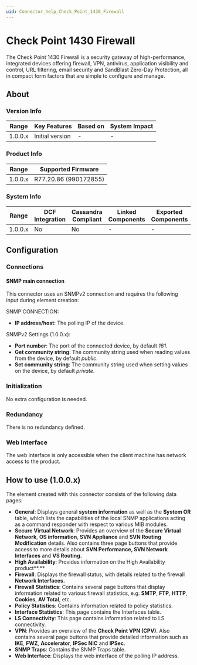 ```yaml
---
uid: Connector_help_Check_Point_1430_Firewall
---
```


# Check Point 1430 Firewall

The Check Point 1430 Firewall is a security gateway of high-performance, integrated devices offering firewall, VPN, antivirus, application visibility and control, URL filtering, email security and SandBlast Zero-Day Protection, all in compact form factors that are simple to configure and manage.

## About

### Version Info

| **Range** | **Key Features** | **Based on** | **System Impact** |
|-----------|------------------|--------------|-------------------|
| 1.0.0.x   | Initial version  | \-           | \-                |

### Product Info

| Range     | Supported Firmware     |
|-----------|------------------------|
| 1.0.0.x   | R77.20.86 (990172855)  |

### System Info

| Range     | DCF Integration     | Cassandra Compliant     | Linked Components     | Exported Components     |
|-----------|---------------------|-------------------------|-----------------------|-------------------------|
| 1.0.0.x   | No                  | No                      | \-                    | \-                      |

## Configuration

### Connections

#### SNMP main connection

This connector uses an SNMPv2 connection and requires the following input during element creation:

SNMP CONNECTION:

- **IP address/host**: The polling IP of the device.

SNMPv2 Settings (1.0.0.x):

- **Port number**: The port of the connected device, by default *161*.
- **Get community string**: The community string used when reading values from the device, by default *public*.
- **Set community string**: The community string used when setting values on the device, by default *private*.

### Initialization

No extra configuration is needed.

### Redundancy

There is no redundancy defined.

### Web Interface

The web interface is only accessible when the client machine has network access to the product.

## How to use (1.0.0.x)

The element created with this connector consists of the following data pages:

- **General**: Displays general **system information** as well as the **System OR** table, which lists the capabilities of the local SNMP applications acting as a command responder with respect to various MIB modules.
- **Secure Virtual Network**: Provides an overview of the **Secure Virtual Network**, **OS information**, **SVN Appliance** and **SVN Routing Modification** details. Also contains three page buttons that provide access to more details about **SVN Performance, SVN Network Interfaces** and **VS Routing.**
- **High Availability**: Provides information on the High Availability product**.**
- **Firewall**: Displays the firewall status, with details related to the firewall **Network Interfaces.**
- **Firewall Statistics**: Contains several page buttons that display information related to various firewall statistics, e.g. **SMTP**, **FTP**, **HTTP**, **Cookies**, **AV Total**, etc.
- **Policy Statistics**: Contains information related to policy statistics.
- **Interface Statistics**: This page contains the Interfaces table.
- **LS Connectivity**: This page contains information related to LS connectivity.
- **VPN**: Provides an overview of the **Check Point VPN (CPV)**. Also contains several page buttons that provide detailed information such as **IKE**, **FWZ**, **Accelerator**, **IPSec NIC** and **IPSec**.
- **SNMP Traps**: Contains the SNMP Traps table.
- **Web Interface**: Displays the web interface of the polling IP address.
